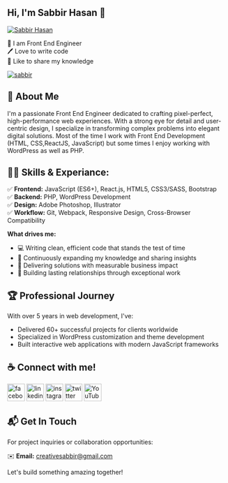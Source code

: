 ## Hi, I'm Sabbir Hasan 👋
[<img src='https://github.com/sabbir2017/sabbirhasan/blob/main/img/--bg.jpg?raw=true' alt='Sabbir Hasan'>](https://github.com/sabbir2017/)

<p>
👑 I am Front End Engineer <br> 
🖊️ Love to write code <br> 
🎤 Like to share my knowledge </p> 


<p align="left"> <a href="#" target="blank"><img src="#" alt="sabbir" /></a> </p>

## 🚀 About Me
I'm a passionate Front End Engineer dedicated to crafting pixel-perfect, high-performance web experiences. With a strong eye for detail and user-centric design, I specialize in transforming complex problems into elegant digital solutions. Most of the time I work with Front End Development (HTML, CSS,ReactJS, JavaScript) but some times I enjoy working with WordPress as well as PHP. 

## 👨‍💻 Skills & Experiance: 
✅ **Frontend:** JavaScript (ES6+), React.js, HTML5, CSS3/SASS, Bootstrap<br> 
✅ **Backend:** PHP, WordPress Development<br> 
✅ **Design:** Adobe Photoshop, Illustrator<br> 
✅ **Workflow:** Git, Webpack, Responsive Design, Cross-Browser Compatibility

<!-- ![Top Langs](https://github-readme-stats.vercel.app/api/top-langs/?username=shovoalways&layout=compact) -->

**What drives me:**
- 💻 Writing clean, efficient code that stands the test of time
- 🌱 Continuously expanding my knowledge and sharing insights
- 🎯 Delivering solutions with measurable business impact
- 🤝 Building lasting relationships through exceptional work

## 🏆 Professional Journey

With over 5 years in web development, I've:
- Delivered 60+ successful projects for clients worldwide
- Specialized in WordPress customization and theme development
- Built interactive web applications with modern JavaScript frameworks


## ☕ Connect with me!
[<img src='https://github.com/sabbir2017/sabbirhasan/blob/main/img/facebook.png?raw=true' alt='facebook' height='40'>](https://www.facebook.com/sabbirhd2009)  [<img src='https://github.com/sabbir2017/sabbirhasan/blob/main/img/linkedin.png?raw=true' alt='linkedin' height='40'>](https://www.linkedin.com/in/sabbirhasanbd/)  [<img src='https://github.com/sabbir2017/sabbirhasan/blob/main/img/instagram.png?raw=true' alt='instagram' height='40'>](https://www.instagram.com/)  [<img src='https://github.com/sabbir2017/sabbirhasan/blob/main/img/twitter.png?raw=true' alt='twitter' height='40'>](https://twitter.com/)  [<img src='https://github.com/sabbir2017/sabbirhasan/blob/main/img/youtube.png?raw=true' alt='YouTube' height='40'>](https://www.youtube.com/)  


## 📬 Get In Touch

For project inquiries or collaboration opportunities:

✉️ **Email:** [creativesabbir@gmail.com](mailto:creativesabbir@gmail.com)

Let's build something amazing together!
